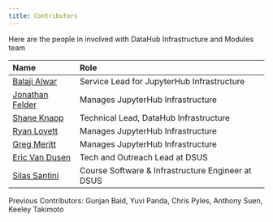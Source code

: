 ```yaml
---
title: Contributors
---
```


Here are the people in involved with DataHub Infrastructure and Modules team

| Name | Role |
| :--- | :--- |
| [Balaji Alwar](mailto:balajialwar@berkeley.edu) | Service Lead for JupyterHub Infrastructure 
| [Jonathan Felder](mailto:felder@berkeley.edu) | Manages JupyterHub Infrastructure |
| [Shane Knapp](mailto:sknapp@berkeley.edu) | Technical Lead, DataHub Infrastructure |
| [Ryan Lovett](mailto:rylo@berkeley.edu) | Manages JupyterHub Infrastructure |
| [Greg Meritt](mailto:gmeritt@berkeley.edu) | Manages JupyterHub Infrastructure |
| [Eric Van Dusen](mailto:ericvd@berkeley.edu) | Tech and Outreach Lead at DSUS |
| [Silas Santini](mailto:silascs@berkeley.edu) | Course Software & Infrastructure Engineer at DSUS |


Previous Contributors:
Gunjan Baid, Yuvi Panda, Chris Pyles, Anthony Suen, Keeley Takimoto


